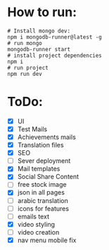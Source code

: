 # How to run:
```
# Install mongo dev:
npm i mongodb-runner@latest -g
# run mongo
mongodb-runner start
# install project dependencies
npm i
# run project
npm run dev
```

# ToDo:
- [X] UI
- [x] Test Mails
- [X] Achievements mails
- [X] Translation files
- [X] SEO
- [ ] Sever deployment
- [X] Mail templates
- [X] Social Share Content
- [ ] free stock image
- [X] json in all pages
- [ ] arabic translation
- [ ] icons for features
- [ ] emails text
- [X] video styling
- [ ] video creation
- [X] nav menu mobile fix
